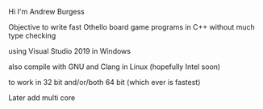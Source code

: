 Hi I'm Andrew Burgess

Objective to write fast Othello board game programs in C++ without much type checking

using Visual Studio 2019 in Windows

also compile with GNU and Clang in Linux (hopefully Intel soon)

to work in 32 bit and/or/both 64 bit (which ever is fastest)

Later add multi core
